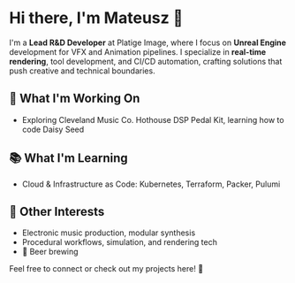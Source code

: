 # Hi there, I'm Mateusz 👋

I'm a **Lead R&D Developer** at Platige Image, where I focus on **Unreal Engine** development for VFX and Animation pipelines. I specialize in **real-time rendering**, tool development, and CI/CD automation, crafting solutions that push creative and technical boundaries.

## 🔧 What I'm Working On
- Exploring Cleveland Music Co. Hothouse DSP Pedal Kit, learning how to code Daisy Seed

## 📚 What I'm Learning
- Cloud & Infrastructure as Code: Kubernetes, Terraform, Packer, Pulumi

## 🎵 Other Interests
- Electronic music production, modular synthesis
- Procedural workflows, simulation, and rendering tech
- 🍺 Beer brewing

Feel free to connect or check out my projects here! 🚀
